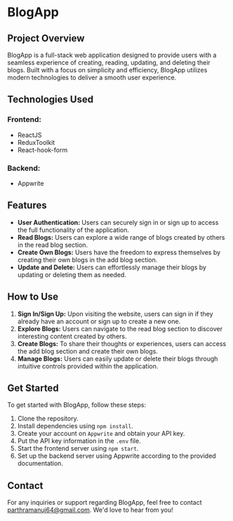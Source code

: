# BlogApp

## Project Overview

BlogApp is a full-stack web application designed to provide users with a seamless experience of creating, reading, updating, and deleting their blogs. Built with a focus on simplicity and efficiency, BlogApp utilizes modern technologies to deliver a smooth user experience.

## Technologies Used

### Frontend:

- ReactJS
- ReduxToolkit
- React-hook-form

### Backend:

- Appwrite

## Features

- **User Authentication:** Users can securely sign in or sign up to access the full functionality of the application.
- **Read Blogs:** Users can explore a wide range of blogs created by others in the read blog section.
- **Create Own Blogs:** Users have the freedom to express themselves by creating their own blogs in the add blog section.
- **Update and Delete:** Users can effortlessly manage their blogs by updating or deleting them as needed.

## How to Use

1. **Sign In/Sign Up:** Upon visiting the website, users can sign in if they already have an account or sign up to create a new one.
2. **Explore Blogs:** Users can navigate to the read blog section to discover interesting content created by others.
3. **Create Blogs:** To share their thoughts or experiences, users can access the add blog section and create their own blogs.
4. **Manage Blogs:** Users can easily update or delete their blogs through intuitive controls provided within the application.

## Get Started

To get started with BlogApp, follow these steps:

1. Clone the repository.
2. Install dependencies using `npm install`.
3. Create your account on `Appwrite` and obtain your API key.
4. Put the API key information in the `.env` file.
5. Start the frontend server using `npm start`.
6. Set up the backend server using Appwrite according to the provided documentation.

## Contact

For any inquiries or support regarding BlogApp, feel free to contact [parthramanuj64@gmail.com](mailto:parthramanuj64@gmail.com). We'd love to hear from you!
